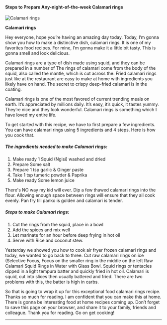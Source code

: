             

#### Steps to Prepare Any-night-of-the-week Calamari rings

![Calamari rings](https://img-global.cpcdn.com/recipes/647729dbc0135d20/751x532cq70/calamari-rings-recipe-main-photo.jpg)

**Calamari rings**

Hey everyone, hope you’re having an amazing day today. Today, I’m gonna show you how to make a distinctive dish, calamari rings. It is one of my favorites food recipes. For mine, I’m gonna make it a little bit tasty. This is gonna smell and look delicious.

Calamari rings are a type of dish made using squid, and they can be prepared in a number of The rings of calamari come from the body of the squid, also called the mantle, which is cut across the. Fried calamari rings just like at the restaurant are easy to make at home with ingredients you likely have on hand. The secret to crispy deep-fried calamari is in the coating.

Calamari rings is one of the most favored of current trending meals on earth. It’s appreciated by millions daily. It’s easy, it’s quick, it tastes yummy. They’re nice and they look wonderful. Calamari rings is something which I have loved my entire life.

To get started with this recipe, we have to first prepare a few ingredients. You can have calamari rings using 5 ingredients and 4 steps. Here is how you cook that.

##### The ingredients needed to make Calamari rings:

1.  Make ready 1 Squid (Ngisi) washed and dried
2.  Prepare Some salt
3.  Prepare 1 tsp garlic & Ginger paste
4.  Take 1 tsp tumeric powder & Paprika
5.  Make ready Some lemon juice

There's NO way my kid will ever. Dip a few thawed calamari rings into the flour. Allowing enough space between rings will ensure that they all cook evenly. Pan fry till panko is golden and calamari is tender.

##### Steps to make Calamari rings:

1.  Cut the rings from the squid, place in a bowl
2.  Add the spices and mix well
3.  Let marinate for an hour before deep frying in hot oil
4.  Serve with Rice and coconut stew.

Yesterday we showed you how to cook air fryer frozen calamari rings and today, we wanted to go back to three. Cut raw calamari rings on ice (Selective Focus, Focus on the smaller ring in the middle on the left Raw Calamari Squid Rings in Water with Glass Bowl. Squid rings or tentacles dipped in a light tempura batter and quickly fried in hot oil. Calamari is squid, cut into slices then usually battered and fried. There are two problems with this, the batter is high in carbs.

So that is going to wrap it up for this exceptional food calamari rings recipe. Thanks so much for reading. I am confident that you can make this at home. There is gonna be interesting food at home recipes coming up. Don’t forget to save this page on your browser, and share it to your family, friends and colleague. Thank you for reading. Go on get cooking!

* * *
